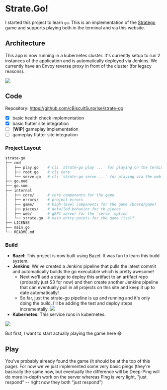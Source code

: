 # Strate.Go!

I started this project to learn `go`. This is an implementation of the [Stratego](https://en.m.wikipedia.org/wiki/Stratego) game and supports playing both in the terminal and via this website.

## Architecture

This app is now running in a kubernetes cluster. It's currently setup to run 2 instances of the application and is automatically deployed via Jenkins. We currently have an Envoy reverse proxy in front of the cluster (for legacy reasons).

![](resource:images/strate-go-architecture.png)

## Code

Repository: https://github.com/cBiscuitSurprise/strate-go

* [x] basic health check implementation
* [x] basic flutter site integration
* [ ] [**WIP**] gameplay implementation
* [ ] gameplay flutter site integration

### Project Layout

```bash
strate-go
├── cmd
│   ├── play.go    # cli `strate-go play ...` for playing on the terminal
│   ├── root.go    # cli core
│   └── serve.go   # cli `strate-go serve ...` for playing via the web
├── go.mod
├── go.sum
├── internal
│   ├── core/      # core components for the game
│   ├── errors/    # project errors
│   ├── game/      # high-level components for the game (board/game)
│   ├── pieces/    # detailed behavior for th pieces
│   ├── web/       # gRPC server for the `serve` option
│   └── strate.go  # main entry points for the game itself
├── LICENSE
├── main.go
└── README.md
```

### Build

* **Bazel**: This project is now built using Bazel. It was fun to learn this build system.
* **Jenkins**: We've created a Jenkins pipeline that pulls the latest commit and automatically builds the go executable which is pretty awesome!
    * Next we'll add a stage to deploy this artifact to an artifact repo (probably just S3 for now) and then create another Jenkins pipeline that can eventually pull in all projects on this site and keep it up to date automatically!
    * So far, just the strate-go pipeline is up and running and it's only doing the build. I'll be adding the test and deploy steps incrementally.
        ![](resource:images/stratego_jenkins_pipeline_837x400.png)
* **Kubernetes**: This service runs in kubernetes.

![](resource:images/casey-boyer-brand-strate-go-cd_653x1000.png)

But first, I want to start actually playing the game here 😄

## Play

You've probably already found the game (it should be at the top of this page). For now we've just implemented some very basic pings (they're basically the same now, but eventually the difference will be Deep-Ping will do more in-depth work on the server whereas Ping is very light, "just respond" -- right now they both "just respond")
